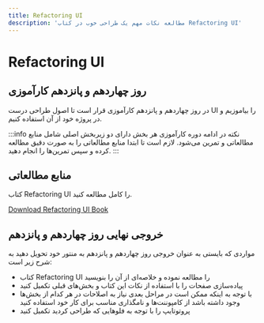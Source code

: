 ```yaml
---
title: Refactoring UI
description: 'مطالعه نکات مهم یک طراحی خوب در کتاب Refactoring UI'
---
```




# Refactoring UI

## روز چهاردهم و پانزدهم کارآموزی
در روز چهاردهم و پانزدهم کارآموزی قرار است تا اصول طراحی درست UI را بیاموزیم و در پروژه خود از آن استفاده کنیم.

:::info نکته
در ادامه دوره کارآموزی هر بخش دارای دو زیربخش اصلی شامل منابع مطالعاتی و تمرین می‌شود.
لازم است تا ابتدا منابع مطالعاتی را به صورت دقیق مطالعه کرده و سپس تمرین‌ها را انجام دهید.
:::

## منابع مطالعاتی

کتاب Refactoring UI را کامل مطالعه کنید.

[Download Refactoring UI Book](./assets/refactoring-ui.pdf)

## خروجی نهایی روز چهاردهم و پانزدهم
مواردی که بایستی به عنوان خروجی روز چهاردهم و پانزدهم به منتور خود تحویل دهید به شرح زیر است:

* کتاب Refactoring UI را مطالعه نموده و خلاصه‌ای از آن را بنویسید
* پیاده‌سازی صفحات را با استفاده از نکات این کتاب و بخش‌های قبلی تکمیل کنید
* با توجه به اینکه ممکن است در مراحل بعدی نیاز به اصلاحات در هر کدام از بخش‌ها وجود داشته باشد از کامپوننت‌ها و نامگذاری مناسب برای کار خود استفاده کنید
* پروتوتایپ را با توجه به فلوهایی که طراحی کردید تکمیل کنید
